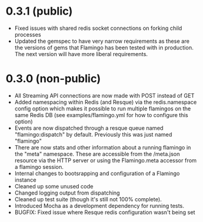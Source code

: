 0.3.1 (public)
==============
* Fixed issues with shared redis socket connections on forking child processes
* Updated the gemspec to have very narrow requirements as these are the versions 
  of gems that Flamingo has been tested with in production. The next version 
  will have more liberal requirements.

0.3.0 (non-public)
==================
* All Streaming API connections are now made with POST instead of GET
* Added namespacing within Redis (and Resque) via the redis.namespace config 
  option which makes it possible to run multiple flamingos on the same Redis DB 
  (see examples/flamingo.yml for how to configure this option)
* Events are now dispatched through a resque queue named "flamingo:dispatch" by 
  default. Previously this was just named "flamingo"
* There are now stats and other information about a running flamingo in the 
  "meta" namespace. These are accessible from the /meta.json resource via the 
  HTTP server or using the Flamingo.meta accessor from a flamingo session.
* Internal changes to bootsrapping and configuration of a Flamingo instance
* Cleaned up some unused code
* Changed logging output from dispatching
* Cleaned up test suite (though it's still not 100% complete).
* Introduced Mocha as a development dependency for running tests.
* BUGFIX: Fixed issue where Resque redis configuration wasn't being set